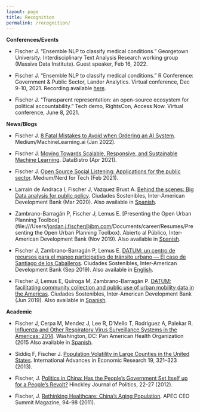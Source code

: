 ```yaml
---
layout: page
title: Recognition
permalink: /recognition/
---
```



__Conferences/Events__

* Fischer J. “Ensemble NLP to classify medical conditions.” Georgetown University: Interdisciplinary Text Analysis Research working group (Massive Data Institute). Guest speaker, Feb 16, 2022.

* Fischer J. “Ensemble NLP to classify medical conditions.” R Conference: Government & Public Sector, Lander Analytics. Virtual conference, Dec 9-10, 2021. Recording available [here](https://www.youtube.com/watch?v=YHAeGBM9z3I).

* Fischer J. “Transparent representation: an open-source ecosystem for political accountability.” Tech demo, RightsCon, Access Now. Virtual conference, June 8, 2021.

__News/Blogs__

* Fischer J. [8 Fatal Mistakes to Avoid when Ordering an AI System](https://medium.com/mlearning-ai/fatal-mistakes-to-avoid-when-designing-an-ai-system-952a4a1fb6de). Medium/MachineLearning.ai (Jan 2022).

* Fischer J. [Moving Towards Scalable, Responsive, and Sustainable Machine Learning](https://databistro.tech/?p=209). DataBistro (Apr 2021).

* Fischer J. [Open Source Social Listening: Applications for the public sector](https://medium.com/nerd-for-tech/open-source-social-listening-278bd5e84011). Medium/Nerd for Tech (Feb 2021).

* Larrain de Andraca I, Fischer J, Vazquez Brust A. [Behind the scenes: Big Data analysis for public policy](https://blogs.iadb.org/ciudades-sostenibles/en/behind-the-scenes-big-data-analysis-for-public-policy/). Ciudades Sostenibles, Inter-American Development Bank (Mar 2020). Also available in [Spanish](https://blogs.iadb.org/ciudades-sostenibles/es/lo-que-no-ves-de-un-analisis-de-big-data-para-politicas-publicas/).

* Zambrano-Barragán P, Fischer J, Lemus E. [Presenting the Open Urban Planning Toolbox](file:///Users/jordan.j.fischer@ibm.com/Documents/career/Resumes/Presenting the Open Urban Planning Toolbox). Abierto al Público, Inter-American Development Bank (Nov 2019). Also available in [Spanish](https://blogs.iadb.org/conocimiento-abierto/es/open-urban-planning-toolbox-planificacion-urbana/).

* Fischer J, Zambrano-Barragán P, Lemus E. [DATUM: un centro de recursos para el mapeo participativo de tránsito urbano — El caso de Santiago de los Caballeros](https://blogs.iadb.org/ciudades-sostenibles/es/datum-mapeo-participativo-transito-urbano-republica-dominicana-santiago-caballeros/). Ciudades Sostenibles, Inter-American Development Bank (Sep 2019). Also available in [English](https://blogs.iadb.org/ciudades-sostenibles/en/datum-open-transit-mapping-dominican-republic-santiago-caballeros/).

* Fischer J, Lemus E, Quiroga M, Zambrano-Barragán P. [DATUM: facilitating community collection and public use of urban mobility data in the Americas](https://blogs.iadb.org/ciudades-sostenibles/en/opendata-urbantransport-mobility-latinamerica-caribbean/). Ciudades Sostenibles, Inter-American Development Bank (Jun 2019). Also available in [Spanish](https://blogs.iadb.org/ciudades-sostenibles/es/datum-datos-abiertos-de-transporte-urbano-y-movilidad/).

__Academic__

* Fischer J, Cerpa M, Mendez J, Lee R, D’Mello T, Rodriguez A, Palekar R. [Influenza and Other Respiratory Virus Surveillance Systems in the Americas: 2014](https://www.paho.org/hq/dmdocuments/2014/2014-cha-influenza-orv-surveillance-americas.pdf). Washington, DC: Pan American Health Organization (2015 Also available in [Spanish](https://www.paho.org/hq/dmdocuments/2014/2014-cha-vigilancia-influenza-ovr-americas.pdf).

* Siddiq F, Fischer J. [Population Volatility in Large Counties in the United States](https://link.springer.com/article/10.1007/s11294-013-9413-4). International Advances in Economic Research 19, 321–323 (2013).

* Fischer, J. [Politics in China: Has the People’s Government Set Itself up for a People’s Revolt?](http://epubs.utah.edu/index.php/HJP/article/viewFile/664/507) Hinckley Journal of Politics, 22-27 (2012).

* Fischer, J. [Rethinking Healthcare: China’s Aging Population](https://issuu.com/g20magazine/docs/apec). APEC CEO Summit Magazine, 94-98 (2011).
